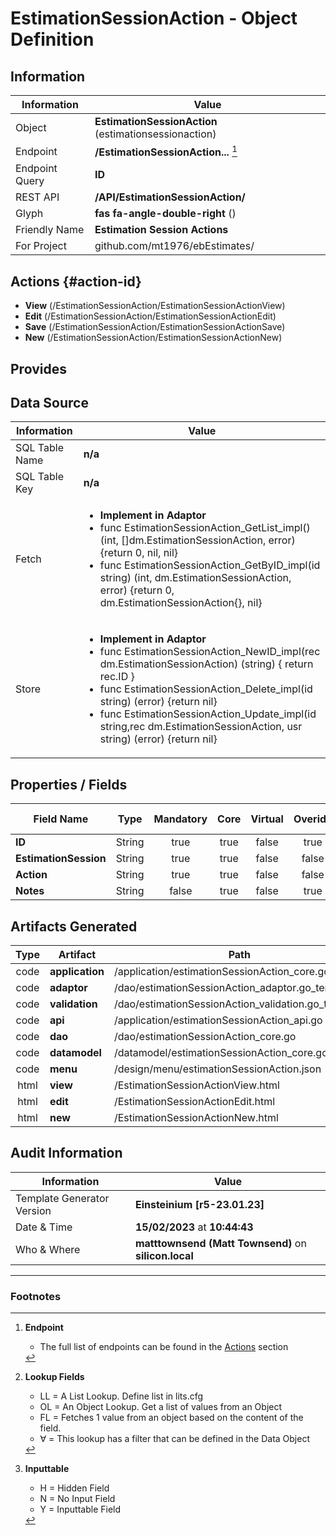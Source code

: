 # **EstimationSessionAction** - Object Definition
##  Information
| Information  | Value  |
|---|---|
|Object         |**EstimationSessionAction** (estimationsessionaction) |
|Endpoint 	    |**/EstimationSessionAction...** [^1]|
|Endpoint Query |**ID**|
|REST API|**/API/EstimationSessionAction/**|
Glyph|**fas fa-angle-double-right** ()
Friendly Name|**Estimation Session Actions**|
|For Project    |github.com/mt1976/ebEstimates/|

##  Actions {#action-id}

* **View** (/EstimationSessionAction/EstimationSessionActionView)
* **Edit** (/EstimationSessionAction/EstimationSessionActionEdit)
* **Save** (/EstimationSessionAction/EstimationSessionActionSave)
* **New** (/EstimationSessionAction/EstimationSessionActionNew)








##  Provides







##  Data Source 
| Information  | Value  |
|---|---|
SQL Table Name       | **n/a**
SQL Table Key | **n/a**
Fetch|<ul><li>**Implement in Adaptor**</li><li> func EstimationSessionAction_GetList_impl() (int, []dm.EstimationSessionAction, error) {return 0, nil, nil}</li><li>func EstimationSessionAction_GetByID_impl(id string) (int, dm.EstimationSessionAction, error) {return 0, dm.EstimationSessionAction{}, nil}</li></ul>
Store|<ul><li>**Implement in Adaptor**</li><li>func EstimationSessionAction_NewID_impl(rec dm.EstimationSessionAction) (string) { return rec.ID } </li><li>func EstimationSessionAction_Delete_impl(id string) (error) {return nil}</li><li>func EstimationSessionAction_Update_impl(id string,rec dm.EstimationSessionAction, usr string) (error) {return nil}</li></ul>

##  Properties / Fields
| Field Name| Type | Mandatory | Core | Virtual | Overide | Lookup [^2]| Lookup Object      | Lookup Field Source         | Lookup Return Value                | Inputable [^3]|DB Column|Default Value| No Change | Callout | Internal | Display | Mask |
| -- | --  | :--: | :--: | :--: |:--: |:--: |:--: |-- |-- |:--: |-- | --| :--: | :--: | :--: | -- | -- |
|**ID**|String|true|true|false|true|||||NH|ID||false|false|false|text||
|**EstimationSession**|String|true|true|false|false|OL|EstimationSession|EstimationSessionID_EstimationSessionID|EstimationSession_Name|Y|EstimationSession||false|false|false|text||
|**Action**|String|true|true|false|false|OL|EstimationState|EstimationState_Code|EstimationState_Name|Y|Action||false|false|false|text|true|
|**Notes**|String|false|true|false|true|||||Y|Notes||false|false|false|textarea||


##  Artifacts Generated
| Type | Artifact | Path|
| :--: | -- | -- |
| code | **application** | /application/estimationSessionAction_core.go |
| code | **adaptor** | /dao/estimationSessionAction_adaptor.go_template |
| code | **validation** | /dao/estimationSessionAction_validation.go_template |
| code | **api** | /application/estimationSessionAction_api.go |
| code | **dao** | /dao/estimationSessionAction_core.go |
| code | **datamodel** | /datamodel/estimationSessionAction_core.go |
| code | **menu** | /design/menu/estimationSessionAction.json |
| html | **view** | /EstimationSessionActionView.html |
| html | **edit** | /EstimationSessionActionEdit.html |
| html | **new** | /EstimationSessionActionNew.html |


## Audit Information
| Information  | Value |
|---|---|
Template Generator Version   | **Einsteinium [r5-23.01.23]**
Date & Time		     | **15/02/2023** at **10:44:43**
Who & Where		     | **matttownsend (Matt Townsend)** on **silicon.local**

---
### Footnotes
[^1]: **Endpoint**
    * The full list of endpoints can be found in the [Actions](#action-id) section
[^2]: **Lookup Fields**
    * LL = A List Lookup. Define list in lits.cfg
    * OL = An Object Lookup. Get a list of values from an Object
    * FL = Fetches 1 value from an object based on the content of the field. 
    * ∀ = This lookup has a filter that can be defined in the Data Object
[^3]: **Inputtable**   
    * H = Hidden Field
    * N = No Input Field
    * Y = Inputtable Field